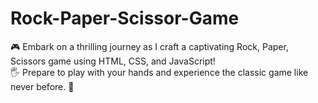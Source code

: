 # Rock-Paper-Scissor-Game

🎮 Embark on a thrilling journey as I craft a captivating Rock, Paper, Scissors game using HTML, CSS, and JavaScript! <br>
🖐️ Prepare to play with your hands and experience the classic game like never before. 🎉<br>
